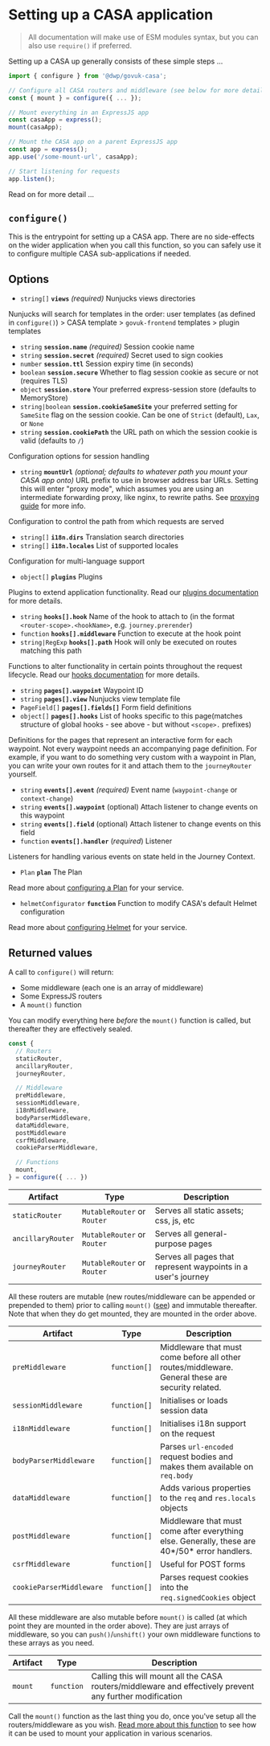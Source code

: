 # Setting up a CASA application

> All documentation will make use of ESM modules syntax, but you can also use `require()` if preferred.

Setting up a CASA up generally consists of these simple steps ...

```javascript
import { configure } from '@dwp/govuk-casa';

// Configure all CASA routers and middleware (see below for more details)
const { mount } = configure({ ... });

// Mount everything in an ExpressJS app
const casaApp = express();
mount(casaApp);

// Mount the CASA app on a parent ExpressJS app
const app = express();
app.use('/some-mount-url', casaApp);

// Start listening for requests
app.listen();
```

Read on for more detail ...

## `configure()`

This is the entrypoint for setting up a CASA app. There are no side-effects on the wider application when you call this function, so you can safely use it to configure multiple CASA sub-applications if needed.

## Options

* `string[]` **`views`** _(required)_ Nunjucks views directories

Nunjucks will search for templates in the order: user templates (as defined in `configure()`) > CASA template > `govuk-frontend` templates > plugin templates

* `string` **`session.name`** _(required)_ Session cookie name
* `string` **`session.secret`** _(required)_ Secret used to sign cookies
* `number` **`session.ttl`** Session expiry time (in seconds)
* `boolean` **`session.secure`** Whether to flag session cookie as secure or not (requires TLS)
* `object` **`session.store`** Your preferred express-session store (defaults to MemoryStore)
* `string|boolean` **`session.cookieSameSite`** your preferred setting for `SameSite` flag on the session cookie. Can be one of `Strict` (default), `Lax`, or `None`
* `string` **`session.cookiePath`** the URL path on which the session cookie is valid (defaults to `/`)

Configuration options for session handling

* `string` **`mountUrl`** _(optional; defaults to whatever path you mount your CASA app onto)_ URL prefix to use in browser address bar URLs. Setting this will enter "proxy mode", which assumes you are using an intermediate forwarding proxy, like nginx, to rewrite paths. See [proxying guide](docs/guides/setup-behind-a-proxy.md) for more info.

Configuration to control the path from which requests are served

* `string[]` **`i18n.dirs`** Translation search directories
* `string[]` **`i18n.locales`** List of supported locales

Configuration for multi-language support

* `object[]` **`plugins`** Plugins

Plugins to extend application functionality. Read our [plugins documentation](plugins.md) for more details.

* `string` **`hooks[].hook`** Name of the hook to attach to (in the format `<router-scope>.<hookName>`, e.g. `journey.prerender`)
* `function` **`hooks[].middleware`** Function to execute at the hook point
* `string|RegExp` **`hooks[].path`** Hook will only be executed on routes matching this path

Functions to alter functionality in certain points throughout the request lifecycle. Read our [hooks documentation](hooks.md) for more details.

* `string` **`pages[].waypoint`** Waypoint ID
* `string` **`pages[].view`** Nunjucks view template file
* `PageField[]` **`pages[].fields[]`** Form field definitions
* `object[]` **`pages[].hooks`** List of hooks specific to this page(matches structure of global hooks - see above - but without `<scope>.` prefixes)

Definitions for the pages that represent an interactive form for each waypoint. Not every waypoint needs an accompanying page definition. For example, if you want to do something very custom with a waypoint in Plan, you can write your own routes for it and attach them to the `journeyRouter` yourself.

* `string` **`events[].event`** _(required)_ Event name (`waypoint-change` or `context-change`)
* `string` **`events[].waypoint`** (optional) Attach listener to change events on this waypoint
* `string` **`events[].field`** (optional) Attach listener to change events on this field
* `function` **`events[].handler`** (_required_) Listener

Listeners for handling various events on state held in the Journey Context.

* `Plan` **`plan`** The Plan

Read more about [configuring a Plan](plan.md) for your service.

* `helmetConfigurator` **`function`** Function to modify CASA's default Helmet configuration

Read more about [configuring Helmet](guides/helmet.md) for your service.

## Returned values

A call to `configure()` will return:

* Some middleware (each one is an array of middleware)
* Some ExpressJS routers
* A `mount()` function

You can modify everything here _before_ the `mount()` function is called, but thereafter they are effectively sealed.

```javascript
const {
  // Routers
  staticRouter,
  ancillaryRouter,
  journeyRouter,

  // Middleware
  preMiddleware,
  sessionMiddleware,
  i18nMiddleware,
  bodyParserMiddleware,
  dataMiddleware,
  postMiddleware
  csrfMiddleware,
  cookieParserMiddleware,

  // Functions
  mount,
} = configure({ ... })
```

| Artifact | Type | Description |
|----------|------|-------------|
| `staticRouter` | `MutableRouter` or `Router` | Serves all static assets; css, js, etc |
| `ancillaryRouter` | `MutableRouter` or `Router` | Serves all general-purpose pages |
| `journeyRouter` | `MutableRouter` or `Router` | Serves all pages that represent waypoints in a user's journey |

All these routers are mutable (new routes/middleware can be appended or prepended to them) prior to calling `mount()` ([see](./guides/mutable-routers.md)) and immutable thereafter. Note that when they do get mounted, they are mounted in the order above.

| Artifact | Type | Description |
|----------|------|-------------|
| `preMiddleware` | `function[]` | Middleware that must come before all other routes/middleware. General these are security related. |
| `sessionMiddleware` | `function[]` | Initialises or loads session data |
| `i18nMiddleware` | `function[]` | Initialises i18n support on the request |
| `bodyParserMiddleware` | `function[]` | Parses `url-encoded` request bodies and makes them available on `req.body` |
| `dataMiddleware` | `function[]` | Adds various properties to the `req` and `res.locals` objects |
| `postMiddleware` | `function[]` | Middleware that must come after everything else. Generally, these are 40*/50* error handlers. |
| `csrfMiddleware` | `function[]` | Useful for POST forms |
| `cookieParserMiddleware` | `function[]` | Parses request cookies into the `req.signedCookies` object |

All these middleware are also mutable before `mount()` is called (at which point they are mounted in the order above). They are just arrays of middleware, so you can `push()`/`unshift()` your own middleware functions to these arrays as you need.

| Artifact | Type | Description |
|----------|------|-------------|
| `mount` | `function` | Calling this will mount all the CASA routers/middleware and effectively prevent any further modification |

Call the `mount()` function as the last thing you do, once you've setup all the routers/middleware as you wish. [Read more about this function](docs/mount-function.md) to see how it can be used to mount your application in various scenarios.
